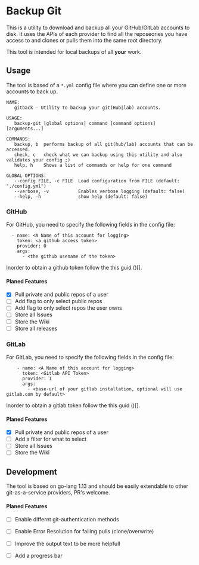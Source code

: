 # Backup Git

This is a utility to download and backup all your GitHub/GitLab accounts to disk.
It uses the APIs of each provider to find all the reposeories you have access to and clones or pulls them into the same root directory. 

This tool is intended for local backups of all __your__ work.

## Usage
The tool is based of a `*.yml` config file where you can define one or more accounts to back up.

```
NAME:
   gitback - Utility to backup your git(Hub|lab) accounts.

USAGE:
   backup-git [global options] command [command options] [arguments...]

COMMANDS:
   backup, b  performs backup of all git(hub/lab) accounts that can be accessed.
   check, c   check what we can backup using this utility and also validates your config ;)
   help, h    Shows a list of commands or help for one command

GLOBAL OPTIONS:
   --config FILE, -c FILE  Load configuration from FILE (default: "./config.yml")
   --verbose, -v           Enables verbose logging (default: false)
   --help, -h              show help (default: false)

```

### GitHub
For GitHub, you need to specify the following fields in the config file:
```
  - name: <A Name of this account for logging>
    token: <a github access token>
    provider: 0
    args:
      - <the github usename of the token>
```

Inorder to obtain a github token follow the this guid ()[]. 

#### Planed Features

 - [X] Pull private and public repos of a user
 - [ ] Add flag to only select public repos
 - [ ] Add flag to only select repos the user owns
 - [ ] Store all Issues
 - [ ] Store the Wiki
 - [ ] Store all releases
 
 ### GitLab
 For GitLab, you need to specify the following fields in the config file:
 ```
     - name: <A Name of this account for logging>
       token: <Gitlab API Token>
       provider: 1
       args:
         - <base-url of your gitlab installation, optional will use gitlab.com by default>
 ```
 
 Inorder to obtain a gitlab token follow the this guid ()[]. 
 
#### Planed Features

 - [X] Pull private and public repos of a user
 - [ ] Add a filter for what to select
 - [ ] Store all Issues
 - [ ] Store the Wiki

## Development
The tool is based on go-lang 1.13 and should be easily extendable to other git-as-a-service providers, PR's welcome.
 
#### Planed Features
 - [ ] Enable differnt git-authentication methods
 - [ ] Enable Error Resolution for failing pulls (clone/overwrite)
 - [ ] Improve the output text to be more helpfull
 - [ ] Add a progress bar

